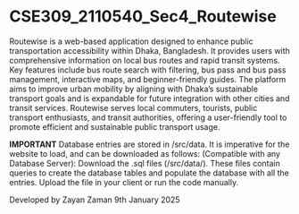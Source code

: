 # CSE309_2110540_Sec4_Routewise
Routewise is a web-based application designed to enhance public transportation accessibility within Dhaka, Bangladesh. It provides users with comprehensive information on local bus routes and rapid transit systems. Key features include bus route search with filtering, bus pass and bus pass management, interactive maps, and beginner-friendly guides. The platform aims to improve urban mobility by aligning with Dhaka’s sustainable transport goals and is expandable for future integration with other cities and transit services. Routewise serves local commuters, tourists, public transport enthusiasts, and transit authorities, offering a user-friendly tool to promote efficient and sustainable public transport usage.

****IMPORTANT****
Database entries are stored in /src/data. It is imperative for the website to load, and can be downloaded as follows:
(Compatible with any Database Server): Download the .sql files (/src/data/). These files contain queries to create the database tables and populate the database with all the entries. Upload the file in your client or run the code manually.

Developed by Zayan Zaman
9th January 2025
